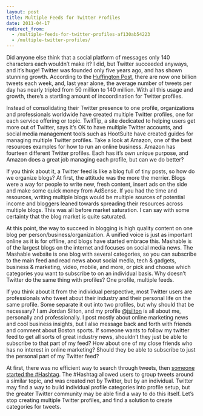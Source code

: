 ```yaml
---
layout: post
title: Multiple Feeds for Twitter Profiles
date: 2011-04-17
redirect_from:
  - /multiple-feeds-for-twitter-profiles-af130ab54223
  - /multiple-twitter-profiles/
---
```


Did anyone else think that a social platform of messages only 140 characters each wouldn’t make it? I did, but Twitter succeeded anyways, and it’s huge! Twitter was founded only five years ago, and has shown stunning growth. According to the [Huffington Post](https://www.huffpost.com/entry/twitter-user-statistics_n_835581), there are now one billion tweets each week, and, last year alone, the average number of tweets per day has nearly tripled from 50 million to 140 million. With all this usage and growth, there’s a startling amount of incoordination for Twitter profiles.

Instead of consolidating their Twitter presence to one profile, organizations and professionals worldwide have created multiple Twitter profiles, one for each service offering or topic. TwitTip, a site dedicated to helping users get more out of Twitter, says it’s OK to have multiple Twitter accounts, and social media management tools such as HootSuite have created guides for managing multiple Twitter profiles. Take a look at Amazon, one of the best resources examples for how to run an online business. Amazon has fourteen different Twitter profiles. Each has it’s own unique purpose, and Amazon does a great job managing each profile, but can we do better?

If you think about it, a Twitter feed is like a blog full of tiny posts, so how do we organize blogs? At first, the attitude was the more the merrier. Blogs were a way for people to write new, fresh content, insert ads on the side and make some quick money from AdSense. If you had the time and resources, writing multiple blogs would be multiple sources of potential income and bloggers leaned towards spreading their resources across multiple blogs. This was all before market saturation. I can say with some certainty that the blog market is quite saturated.

At this point, the way to succeed in blogging is high quality content on one blog per person/business/organization. A unified voice is just as important online as it is for offline, and blogs have started embrace this. Mashable is of the largest blogs on the internet and focuses on social media news. The Mashable website is one blog with several categories, so you can subscribe to the main feed and read news about social media, tech & gadgets, business & marketing, video, mobile, and more, or pick and choose which categories you want to subscribe to on an individual basis. Why doesn’t Twitter do the same thing with profiles? One profile, multiple feeds.

If you think about it from the individual perspective, most Twitter users are professionals who tweet about their industry and their personal life on the same profile. Some separate it out into two profiles, but why should that be necessary? I am Jordan Silton, and my profile [@jsilton](https://twitter.com/jsilton) is all about me, personally and professionally. I post mostly about online marketing news and cool business insights, but I also message back and forth with friends and comment about Boston sports. If someone wants to follow my twitter feed to get all sorts of great industry news, shouldn’t they just be able to subscribe to that part of my feed? How about one of my close friends who has no interest in online marketing? Should they be able to subscribe to just the personal part of my Twitter feed?

At first, there was no efficient way to search through tweets, then [someone started the #Hashtag](https://gigaom.com/2010/04/30/the-short-and-illustrious-history-of-twitter-hashtags/). The #Hashtag allowed users to group tweets around a similar topic, and was created not by Twitter, but by an individual. Twitter may find a way to build individual profile categories into profile setup, but the greater Twitter community may be able find a way to do this itself. Let’s stop creating multiple Twitter profiles, and find a solution to create categories for tweets.